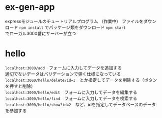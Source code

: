 # ex-gen-app
expressモジュールのチュートリアルプログラム
（作業中）
ファイルをダウンロード
``npm install``
でパッケージ類をダウンロード
``npm start``  
でローカル3000番にサーバーが立つ

# hello
``localhost:3000/add``　フォームに入力してデータを追加する  
適切でないデータはバリデーションで弾く仕様になっている  
``localhost:3000/hello/delete?id=3``　とか指定してデータを削除する（ボタンを押すと削除）  
``localhost:3000/hello/edit``　フォームに入力してデータを編集する  
``localhost:3000/hello/find``　フォームに入力してデータを検索する  
``localhost:3000/hello/show?id=2``　など、idを指定してデータベースのデータを参照する  